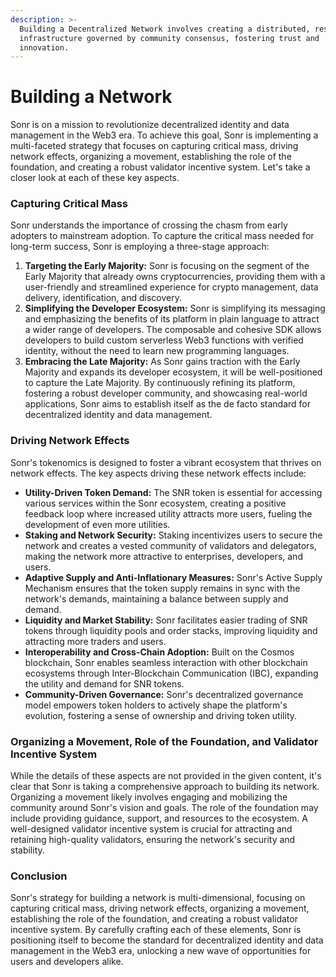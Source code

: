 ```yaml
---
description: >-
  Building a Decentralized Network involves creating a distributed, resilient
  infrastructure governed by community consensus, fostering trust and
  innovation.
---
```


# Building a Network

Sonr is on a mission to revolutionize decentralized identity and data management in the Web3 era. To achieve this goal, Sonr is implementing a multi-faceted strategy that focuses on capturing critical mass, driving network effects, organizing a movement, establishing the role of the foundation, and creating a robust validator incentive system. Let's take a closer look at each of these key aspects.

### Capturing Critical Mass

Sonr understands the importance of crossing the chasm from early adopters to mainstream adoption. To capture the critical mass needed for long-term success, Sonr is employing a three-stage approach:

1. **Targeting the Early Majority:** Sonr is focusing on the segment of the Early Majority that already owns cryptocurrencies, providing them with a user-friendly and streamlined experience for crypto management, data delivery, identification, and discovery.
2. **Simplifying the Developer Ecosystem:** Sonr is simplifying its messaging and emphasizing the benefits of its platform in plain language to attract a wider range of developers. The composable and cohesive SDK allows developers to build custom serverless Web3 functions with verified identity, without the need to learn new programming languages.
3. **Embracing the Late Majority:** As Sonr gains traction with the Early Majority and expands its developer ecosystem, it will be well-positioned to capture the Late Majority. By continuously refining its platform, fostering a robust developer community, and showcasing real-world applications, Sonr aims to establish itself as the de facto standard for decentralized identity and data management.

### Driving Network Effects

Sonr's tokenomics is designed to foster a vibrant ecosystem that thrives on network effects. The key aspects driving these network effects include:

* **Utility-Driven Token Demand:** The SNR token is essential for accessing various services within the Sonr ecosystem, creating a positive feedback loop where increased utility attracts more users, fueling the development of even more utilities.
* **Staking and Network Security:** Staking incentivizes users to secure the network and creates a vested community of validators and delegators, making the network more attractive to enterprises, developers, and users.
* **Adaptive Supply and Anti-Inflationary Measures:** Sonr's Active Supply Mechanism ensures that the token supply remains in sync with the network's demands, maintaining a balance between supply and demand.
* **Liquidity and Market Stability:** Sonr facilitates easier trading of SNR tokens through liquidity pools and order stacks, improving liquidity and attracting more traders and users.
* **Interoperability and Cross-Chain Adoption:** Built on the Cosmos blockchain, Sonr enables seamless interaction with other blockchain ecosystems through Inter-Blockchain Communication (IBC), expanding the utility and demand for SNR tokens.
* **Community-Driven Governance:** Sonr's decentralized governance model empowers token holders to actively shape the platform's evolution, fostering a sense of ownership and driving token utility.

### Organizing a Movement, Role of the Foundation, and Validator Incentive System

While the details of these aspects are not provided in the given content, it's clear that Sonr is taking a comprehensive approach to building its network. Organizing a movement likely involves engaging and mobilizing the community around Sonr's vision and goals. The role of the foundation may include providing guidance, support, and resources to the ecosystem. A well-designed validator incentive system is crucial for attracting and retaining high-quality validators, ensuring the network's security and stability.

### Conclusion

Sonr's strategy for building a network is multi-dimensional, focusing on capturing critical mass, driving network effects, organizing a movement, establishing the role of the foundation, and creating a robust validator incentive system. By carefully crafting each of these elements, Sonr is positioning itself to become the standard for decentralized identity and data management in the Web3 era, unlocking a new wave of opportunities for users and developers alike.
